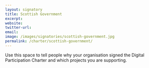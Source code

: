 ```yaml
---
layout: signatory
title: Scottish Government
excerpt: 
website: 
twitter-url: 
email: 
image: /images/signatories/scottish-government.jpg
permalink: /charter/scottish-government/
---
```


Use this space to tell people why your organisation signed the Digital Participation Charter and which projects you are supporting.